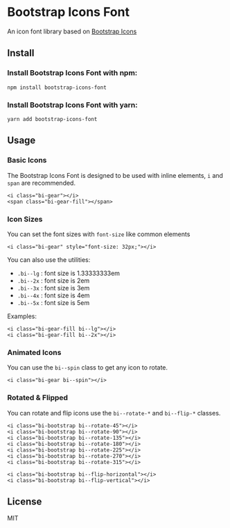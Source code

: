 # Bootstrap Icons Font

An icon font library based on [Bootstrap Icons](https://icons.getbootstrap.com/)

## Install

### Install Bootstrap Icons Font with npm:

    npm install bootstrap-icons-font
    
### Install Bootstrap Icons Font with yarn:

    yarn add bootstrap-icons-font
   
## Usage

### Basic Icons

The Bootstrap Icons Font is designed to be used with inline elements, `i` and `span` are recommended.

    <i class="bi-gear"></i>
    <span class="bi-gear-fill"></span>

### Icon Sizes

You can set the font sizes with `font-size` like common elements

    <i class="bi-gear" style="font-size: 32px;"></i>
    
You can also use the utilities:

- `.bi--lg` : font size is 1.33333333em
- `.bi--2x` : font size is 2em
- `.bi--3x` : font size is 3em
- `.bi--4x` : font size is 4em
- `.bi--5x` : font size is 5em

Examples:

    <i class="bi-gear-fill bi--lg"></i>
    <i class="bi-gear-fill bi--2x"></i>

### Animated Icons

You can use the `bi--spin` class to get any icon to rotate.

    <i class="bi-gear bi--spin"></i>
    
### Rotated & Flipped

You can rotate and flip icons use the `bi--rotate-*` and `bi--flip-*` classes.

    <i class="bi-bootstrap bi--rotate-45"></i>
    <i class="bi-bootstrap bi--rotate-90"></i>
    <i class="bi-bootstrap bi--rotate-135"></i>
    <i class="bi-bootstrap bi--rotate-180"></i>
    <i class="bi-bootstrap bi--rotate-225"></i>
    <i class="bi-bootstrap bi--rotate-270"></i>
    <i class="bi-bootstrap bi--rotate-315"></i>
    
    <i class="bi-bootstrap bi--flip-horizontal"></i>
    <i class="bi-bootstrap bi--flip-vertical"></i>

## License

MIT
